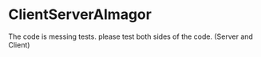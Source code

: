 # ClientServerAlmagor
The code is messing tests.
please test both sides of the code. (Server and Client)
